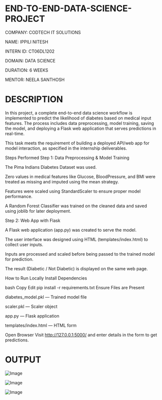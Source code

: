 # END-TO-END-DATA-SCIENCE-PROJECT
COMPANY: CODTECH IT SOLUTIONS

NAME: IPPILI NITESH

INTERN ID: CT06DL1202

DOMAIN: DATA SCIENCE

DURATION: 6 WEEKS

MENTOR: NEELA SANTHOSH
# DESCRIPTION
In this project, a complete end-to-end data science workflow is implemented to predict the likelihood of diabetes based on medical input features. The process includes data preprocessing, model training, saving the model, and deploying a Flask web application that serves predictions in real-time.

This task meets the requirement of building a deployed API/web app for model interaction, as specified in the internship deliverables.

Steps Performed
Step 1: Data Preprocessing & Model Training

The Pima Indians Diabetes Dataset was used.

Zero values in medical features like Glucose, BloodPressure, and BMI were treated as missing and imputed using the mean strategy.

Features were scaled using StandardScaler to ensure proper model performance.

A Random Forest Classifier was trained on the cleaned data and saved using joblib for later deployment.

Step 2: Web App with Flask

A Flask web application (app.py) was created to serve the model.

The user interface was designed using HTML (templates/index.html) to collect user inputs.

Inputs are processed and scaled before being passed to the trained model for prediction.

The result (Diabetic / Not Diabetic) is displayed on the same web page.

How to Run Locally
Install Dependencies

bash
Copy
Edit
pip install -r requirements.txt
Ensure Files are Present

diabetes_model.pkl — Trained model file

scaler.pkl — Scaler object

app.py — Flask application

templates/index.html — HTML form

Open Browser
Visit http://127.0.0.1:5000/ and enter details in the form to get predictions.

# OUTPUT

![Image](https://github.com/user-attachments/assets/df169083-95dc-4eee-b0c8-24f9a0591b46)

![Image](https://github.com/user-attachments/assets/9ce902ac-c1ce-4bfb-ad48-69bf15ffe642)

![Image](https://github.com/user-attachments/assets/bf901c0d-6a9b-4f55-88da-ebe25e0b1a4c)

